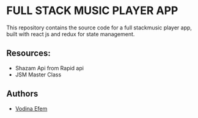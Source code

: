 # FULL STACK MUSIC PLAYER APP
This repository contains the source code for a full stackmusic player app, built with react js and redux for state management. 
## Resources:
- Shazam Api from Rapid api
- JSM Master Class
## Authors
- [Vodina Efem](https://github.com/Simplyvoda)
